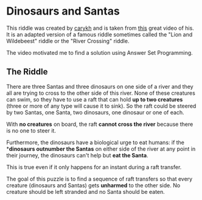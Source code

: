 # Dinosaurs and Santas
This riddle was created by [carykh](https://www.youtube.com/@carykh) and is taken from [this](https://www.youtube.com/watch?v=y_ii8QT7zsk) great video of his. It is an adapted version of a famous riddle sometimes called the "Lion and Wildebeest" riddle or the "River Crossing" riddle.

The video motivated me to find a solution using Answer Set Programming.

## The Riddle

There are three Santas and three dinosaurs on one side of a river and they all are trying to cross to the other side of this river.
None of these creatures can swim, so they have to use a raft that can hold **up to two creatures** (three or more of any type will cause it to sink). So the raft could be steered by two Santas, one Santa, two dinosaurs, one dinosaur or one of each.

With **no creatures** on board, the raft **cannot cross the river** because there is no one to steer it.

Furthermore, the dinosaurs have a biological urge to eat humans: if the ***dinosaurs outnumber the Santas** on either side of the river at any point in their journey, the dinosaurs can't help but **eat the Santa**.

This is true even if it only happens for an instant during a raft transfer.

The goal of this puzzle is to find a sequence of raft transfers so that every creature (dinosaurs and Santas) gets **unharmed** to the other side. No creature should be left stranded and no Santa should be eaten.

